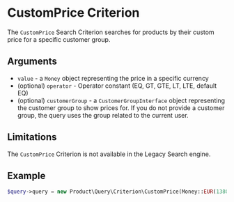 # CustomPrice Criterion

The `CustomPrice` Search Criterion searches for products by their custom price for a specific customer group.

## Arguments

- `value` - a `Money` object representing the price in a specific currency
- (optional) `operator` - Operator constant (EQ, GT, GTE, LT, LTE, default EQ)
- (optional) `customerGroup` - a `CustomerGroupInterface` object representing the customer group to show prices for.
If you do not provide a customer group, the query uses the group related to the current user.

## Limitations

The `CustomPrice` Criterion is not available in the Legacy Search engine.

## Example

``` php
$query->query = new Product\Query\Criterion\CustomPrice(Money::EUR(13800), BasePrice::GTE, $customerGroup);
```
